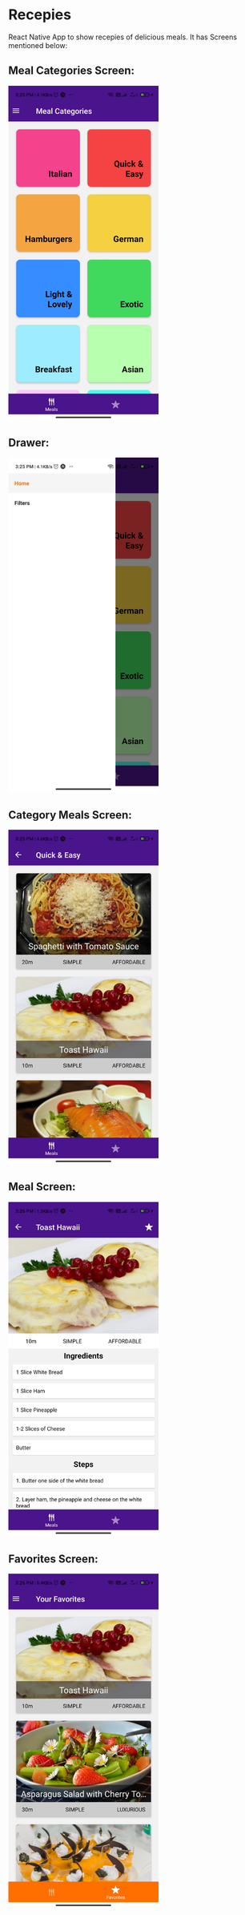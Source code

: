 # Recepies
React Native App to show recepies of delicious meals. It has Screens mentioned below:

##  Meal Categories Screen:
  <img src="/assets/meal-categories.jpg" alt="Meal Categories Screen" width="300"/>
  
##  Drawer:
  <img src="/assets/drawer.jpg" alt="Drawer" width="300"/>
  
##  Category Meals Screen:
  <img src="/assets/category-meals.jpg" alt="Category Meals Screen" width="300"/>
  
##  Meal Screen:
  <img src="/assets/meal.jpg" alt="Meal Screen" width="300"/>
  
##  Favorites Screen:
  <img src="/assets/favorites.jpg" alt="Favorites Screen" width="300"/>
